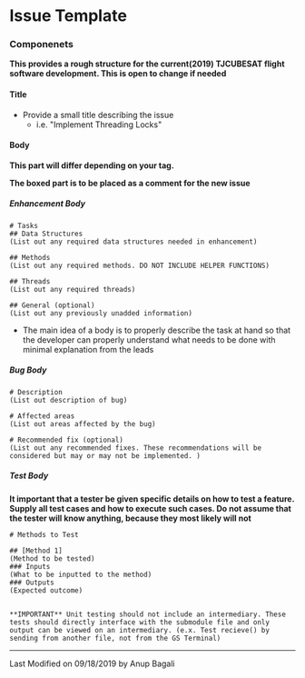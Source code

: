 # Issue Template

### Componenets
**This provides a rough structure for the current(2019) TJCUBESAT flight software development. This is open to change if needed**

#### Title
* Provide a small title describing the issue
  - i.e. "Implement Threading Locks"

#### Body
**This part will differ depending on your tag.**

**The boxed part is to be placed as a comment for the new issue**
##### Enhancement Body
```
# Tasks
## Data Structures
(List out any required data structures needed in enhancement)

## Methods
(List out any required methods. DO NOT INCLUDE HELPER FUNCTIONS)

## Threads
(List out any required threads)

## General (optional)
(List out any previously unadded information)
```
* The main idea of a body is to properly describe the task at hand so that the developer can properly understand what needs to be done with minimal explanation from the leads

##### Bug Body
```
# Description
(List out description of bug)

# Affected areas
(List out areas affected by the bug)

# Recommended fix (optional)
(List out any recommended fixes. These recommendations will be considered but may or may not be implemented. )
```

##### Test Body
**It important that a tester be given specific details on how to test a feature. Supply all test cases and how to execute such cases. Do not assume that the tester will know anything, because they most likely will not**
```
# Methods to Test

## [Method 1]
(Method to be tested)
### Inputs
(What to be inputted to the method)
### Outputs
(Expected outcome)


**IMPORTANT** Unit testing should not include an intermediary. These tests should directly interface with the submodule file and only output can be viewed on an intermediary. (e.x. Test recieve() by sending from another file, not from the GS Terminal)
```

---
Last Modified on 09/18/2019 by Anup Bagali

